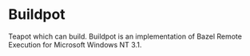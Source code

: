 # Buildpot

Teapot which can build. Buildpot is an implementation of Bazel Remote Execution for Microsoft Windows NT 3.1.
